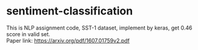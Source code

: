 # sentiment-classification
This is NLP assignment code, SST-1 dataset, implement by keras, get 0.46 score in valid set.\
Paper link: https://arxiv.org/pdf/1607.01759v2.pdf
